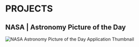 # PROJECTS

## NASA | Astronomy Picture of the Day

![NASA Astronomy Picture of the Day Application Thumbnail]()
